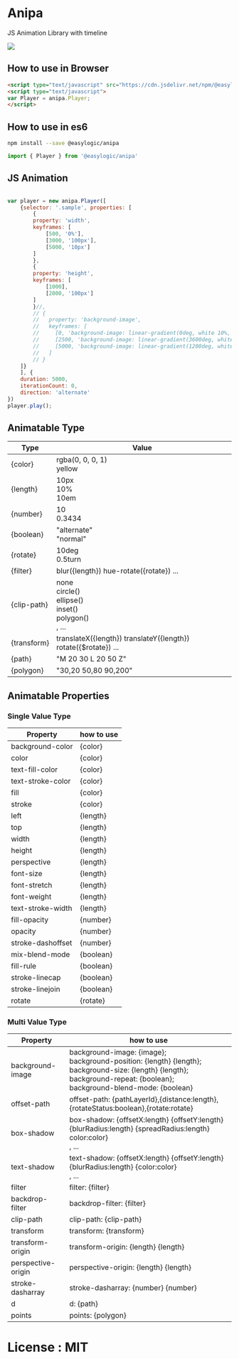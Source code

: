 # Anipa


JS Animation Library with timeline 

[![](https://data.jsdelivr.com/v1/package/npm/@easylogic/anipa/badge)](https://www.jsdelivr.com/package/npm/@easylogic/anipa)

## How to use in Browser 

```html
<script type="text/javascript" src="https://cdn.jsdelivr.net/npm/@easylogic/anipa@0.0.1/dist/main.js"></script>
<script type="text/javascript">
var Player = anipa.Player; 
</script>

```

## How to use in es6 

```sh
npm install --save @easylogic/anipa
```

```js
import { Player } from '@easylogic/anipa'
```

## JS Animation 

```js

var player = new anipa.Player([
    {selector: '.sample', properties: [
        {
        property: 'width', 
        keyframes: [ 
            [500, '0%'],
            [3000, '100px'],
            [5000, '10px']
        ]
        },
        {
        property: 'height', 
        keyframes: [ 
            [1000],
            [2000, '100px']
        ] 
        }//,
        // {
        //   property: 'background-image',
        //   keyframes: [
        //     [0, 'background-image: linear-gradient(0deg, white 10%, blue 50%, yellow 100%)'],
        //     [2500, 'background-image: linear-gradient(3600deg, white 10%, blue 20%, red 100%)'],
        //     [5000, 'background-image: linear-gradient(1200deg, white 10%, red 20%, blue 100%)']
        //   ]
        // }
    ]}
    ], {
    duration: 5000,
    iterationCount: 0,
    direction: 'alternate'
})
player.play();

```

## Animatable Type 

| Type | Value | 
|------|-------|
| {color} | rgba(0, 0, 0, 1) <br /> yellow <br /> | 
| {length} | 10px <br /> 10% <br /> 10em <br /> | 
| {number} | 10 <br > 0.3434<br > |
| {boolean} | "alternate" <br /> "normal" <br /> | 
| {rotate} | 10deg <br /> 0.5turn <br /> |
| {filter} | blur({length}) hue-rotate({rotate}) ... | 
| {clip-path} | none <br />circle() <br /> ellipse() <br /> inset() <br /> polygon() <br />, ... | 
| {transform} | translateX({length}) translateY({length}) rotate({$rotate}) ... | 
| {path} | "M 20 30 L 20 50 Z" | 
| {polygon} | "30,20 50,80 90,200" | 

## Animatable Properties

### Single Value Type 

| Property | how to use | 
|----------|--------------|
| background-color | {color} | 
| color | {color} | 
| text-fill-color | {color} | 
| text-stroke-color | {color} | 
| fill | {color} | 
| stroke | {color} | 
| left | {length} | 
| top | {length} | 
| width | {length} | 
| height | {length} | 
| perspective | {length} | 
| font-size | {length} | 
| font-stretch | {length} | 
| font-weight | {length} | 
| text-stroke-width | {length} | 
| fill-opacity | {number} | 
| opacity | {number} | 
| stroke-dashoffset | {number} | 
| mix-blend-mode | {boolean} | 
| fill-rule | {boolean} | 
| stroke-linecap | {boolean} | 
| stroke-linejoin | {boolean} | 
| rotate | {rotate} | 

### Multi Value Type 

| Property | how to use  | 
|----------|--------------|
| background-image |  background-image: {image}; <br /> background-position: {length} {length}; <br /> background-size: {length} {length};  <br /> background-repeat: {boolean}; <br /> background-blend-mode: {boolean} | 
| offset-path |  offset-path: {pathLayerId},{distance:length},{rotateStatus:boolean},{rotate:rotate} | 
| box-shadow | box-shadow: {offsetX:length} {offsetY:length} {blurRadius:length} {spreadRadius:length} color:color} <br />, ... | 
| text-shadow | text-shadow: {offsetX:length} {offsetY:length} {blurRadius:length} {color:color} <br />, ... | 
| filter | filter: {filter} | 
| backdrop-filter | backdrop-filter: {filter} | 
| clip-path | clip-path: {clip-path} | 
| transform | transform: {transform} | 
| transform-origin | transform-origin: {length} {length} |
| perspective-origin | perspective-origin: {length} {length} |
| stroke-dasharray | stroke-dasharray: {number} {number} |
| d | d: {path} |
| points | points: {polygon} |

# License : MIT
